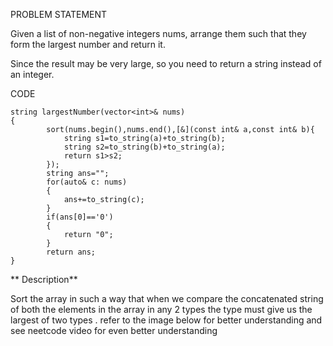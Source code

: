 PROBLEM STATEMENT

Given a list of non-negative integers nums, arrange them such that they form the largest number and return it.

Since the result may be very large, so you need to return a string instead of an integer.

CODE 
```
string largestNumber(vector<int>& nums)
{
        sort(nums.begin(),nums.end(),[&](const int& a,const int& b){
            string s1=to_string(a)+to_string(b);
            string s2=to_string(b)+to_string(a);
            return s1>s2;
        });
        string ans="";
        for(auto& c: nums)
        {
            ans+=to_string(c);
        }
        if(ans[0]=='0')
        {
            return "0";
        }
        return ans;
}
```
** Description**

Sort the array in such a way that when we compare the concatenated string of both the elements in the array in any 2 types the type must give us the largest of two types .
refer to the image below for better understanding and see neetcode video for even better understanding 


